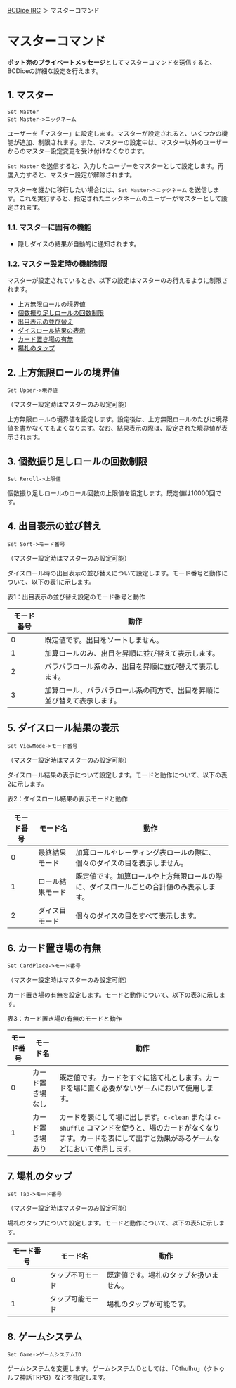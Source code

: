 <!--
# @title マスターコマンド
-->
[BCDice IRC](README.md) ＞ マスターコマンド

# マスターコマンド

**ボット宛のプライベートメッセージ**としてマスターコマンドを送信すると、BCDiceの詳細な設定を行えます。

## 1.  マスター

```
Set Master
Set Master->ニックネーム
```

ユーザーを「マスター」に設定します。マスターが設定されると、いくつかの機能が追加、制限されます。また、マスターの設定中は、マスター以外のユーザーからのマスター設定変更を受け付けなくなります。

`Set Master` を送信すると、入力したユーザーをマスターとして設定します。再度入力すると、マスター設定が解除されます。

マスターを誰かに移行したい場合には、`Set Master->ニックネーム` を送信します。これを実行すると、指定されたニックネームのユーザーがマスターとして設定されます。

### 1.1. マスターに固有の機能

* 隠しダイスの結果が自動的に通知されます。

### 1.2. マスター設定時の機能制限

マスターが設定されているとき、以下の設定はマスターのみ行えるように制限されます。

* [上方無限ロールの境界値](#upper)
* [個数振り足しロールの回数制限](#reroll)
* [出目表示の並び替え](#sort)
* [ダイスロール結果の表示](#view-mode)
* [カード置き場の有無](#card-place)
* [場札のタップ](#tap)

## <span id="upper">2.</span> 上方無限ロールの境界値

```
Set Upper->境界値
```

（マスター設定時はマスターのみ設定可能）

上方無限ロールの境界値を設定します。設定後は、上方無限ロールのたびに境界値を書かなくてもよくなります。なお、結果表示の際は、設定された境界値が表示されます。

## <span id="reroll">3.</span> 個数振り足しロールの回数制限

```
Set Reroll->上限値
```

個数振り足しロールのロール回数の上限値を設定します。既定値は10000回です。

## <span id="sort">4.</span> 出目表示の並び替え

```
Set Sort->モード番号
```

（マスター設定時はマスターのみ設定可能）

ダイスロール時の出目表示の並び替えについて設定します。モード番号と動作について、以下の表1に示します。

表1：出目表示の並び替え設定のモード番号と動作

| モード番号 | 動作 |
|---|--|
| 0 | 既定値です。出目をソートしません。 |
| 1 | 加算ロールのみ、出目を昇順に並び替えて表示します。 |
| 2 | バラバラロール系のみ、出目を昇順に並び替えて表示します。 |
| 3 | 加算ロール、バラバラロール系の両方で、出目を昇順に並び替えて表示します。 |

## <span id="view-mode">5.</span> ダイスロール結果の表示

```
Set ViewMode->モード番号
```

（マスター設定時はマスターのみ設定可能）

ダイスロール結果の表示について設定します。モードと動作について、以下の表2に示します。

表2：ダイスロール結果の表示モードと動作

| モード番号 | モード名 | 動作 |
|---|--|--|
| 0 | 最終結果モード | 加算ロールやレーティング表ロールの際に、個々のダイスの目を表示しません。 |
| 1 | ロール結果モード | 既定値です。加算ロールや上方無限ロールの際に、ダイスロールごとの合計値のみ表示します。 |
| 2 | ダイス目モード | 個々のダイスの目をすべて表示します。 |

## <span id="card-place">6.</span> カード置き場の有無

```
Set CardPlace->モード番号
```

（マスター設定時はマスターのみ設定可能）

カード置き場の有無を設定します。モードと動作について、以下の表3に示します。

表3：カード置き場の有無のモードと動作

| モード番号 | モード名 | 動作 |
|---|--|--|
| 0 | カード置き場なし | 既定値です。カードをすぐに捨て札とします。カードを場に置く必要がないゲームにおいて使用します。 |
| 1 | カード置き場あり | カードを表にして場に出します。`c-clean` または `c-shuffle` コマンドを使うと、場のカードがなくなります。カードを表にして出すと効果があるゲームなどにおいて使用します。 |

## <span id="tap">7.</span> 場札のタップ

```
Set Tap->モード番号
```

（マスター設定時はマスターのみ設定可能）

場札のタップについて設定します。モードと動作について、以下の表5に示します。

| モード番号 | モード名 | 動作 |
|---|--|--|
| 0 | タップ不可モード | 既定値です。場札のタップを扱いません。 |
| 1 | タップ可能モード | 場札のタップが可能です。 |

## 8. ゲームシステム

```
Set Game->ゲームシステムID
```

ゲームシステムを変更します。ゲームシステムIDとしては、「Cthulhu」（クトゥルフ神話TRPG）などを指定します。
